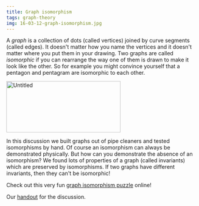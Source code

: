 ```yaml
---
title: Graph isomorphism
tags: graph-theory
img: 16-03-12-graph-isomorphism.jpg
---
```


A <em>graph</em> is a collection of dots (called vertices) joined by curve segments (called edges). It doesn't matter how you name the vertices and it doesn't matter where you put them in your drawing. Two graphs are called <em>isomorphic</em> if you can rearrange the way one of them is drawn to make it look like the other. So for example you might convince yourself that a pentagon and pentagram are isomorphic to each other.

<img src="{{ site.baseurl }}/assets/Untitled-300x135.png" alt="Untitled" width="300" height="135" class="aligncenter size-medium wp-image-812" /></a><!--more-->

<p>In this discussion we built graphs out of pipe cleaners and tested isomorphisms by hand. Of course an isomorphism can always be demonstrated physically. But how can you demonstrate the absence of an isomorphism? We found lots of properties of a graph (called invariants) which are preserved by isomorphisms. If two graphs have different invariants, then they can't be isomorphic!</p>
<p>Check out this very fun <a href="http://www.flashandmath.com/mathlets/discrete/graphtheory/graph4.html">graph isomorphism puzzle</a> online!</p>
<p>Our <a href="http://boisemathcircles.org/wp-content/uploads/2016/03/graph_isomorphism.pdf" rel="">handout</a> for the discussion.</p>
